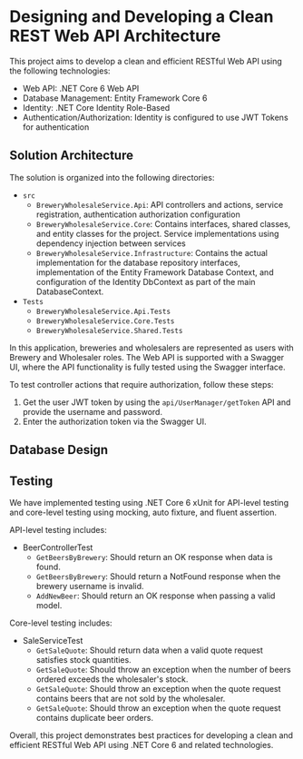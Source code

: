 # Designing and Developing a Clean REST Web API Architecture

This project aims to develop a clean and efficient RESTful Web API using the following technologies:

- Web API: .NET Core 6 Web API
- Database Management: Entity Framework Core 6
- Identity: .NET Core Identity Role-Based
- Authentication/Authorization: Identity is configured to use JWT Tokens for authentication

## Solution Architecture

The solution is organized into the following directories:

- `src`
  - `BreweryWholesaleService.Api`: API controllers and actions, service registration, authentication authorization configuration
  - `BreweryWholesaleService.Core`: Contains interfaces, shared classes, and entity classes for the project. Service implementations using dependency injection between services 
  - `BreweryWholesaleService.Infrastructure`: Contains the actual implementation for the database repository interfaces, implementation of the Entity Framework Database Context, and configuration of the Identity DbContext as part of the main DatabaseContext.
- `Tests`
  - `BreweryWholesaleService.Api.Tests`
  - `BreweryWholesaleService.Core.Tests`
  - `BreweryWholesaleService.Shared.Tests`

In this application, breweries and wholesalers are represented as users with Brewery and Wholesaler roles. The Web API is supported with a Swagger UI, where the API functionality is fully tested using the Swagger interface.

To test controller actions that require authorization, follow these steps:

1. Get the user JWT token by using the `api/UserManager/getToken` API and provide the username and password.
2. Enter the authorization token via the Swagger UI.
## Database Design
## Testing

We have implemented testing using .NET Core 6 xUnit for API-level testing and core-level testing using mocking, auto fixture, and fluent assertion.

API-level testing includes:

- BeerControllerTest
  - `GetBeersByBrewery`: Should return an OK response when data is found.
  - `GetBeersByBrewery`: Should return a NotFound response when the brewery username is invalid.
  - `AddNewBeer`: Should return an OK response when passing a valid model.

Core-level testing includes:

- SaleServiceTest
  - `GetSaleQuote`: Should return data when a valid quote request satisfies stock quantities.
  - `GetSaleQuote`: Should throw an exception when the number of beers ordered exceeds the wholesaler's stock.
  - `GetSaleQuote`: Should throw an exception when the quote request contains beers that are not sold by the wholesaler.
  - `GetSaleQuote`: Should throw an exception when the quote request contains duplicate beer orders.

Overall, this project demonstrates best practices for developing a clean and efficient RESTful Web API using .NET Core 6 and related technologies.
